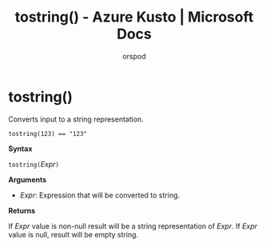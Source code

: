 ﻿---
title: tostring() - Azure Kusto | Microsoft Docs
description: This article describes tostring() in Azure Kusto.
author: orspod
ms.author: v-orspod
ms.reviewer: mblythe
ms.service: kusto
ms.topic: reference
ms.date: 09/24/2018
---
# tostring()

Converts input to a string representation.

    tostring(123) == "123"

**Syntax**

`tostring(`*Expr*`)`

**Arguments**

* *Expr*: Expression that will be converted to string. 

**Returns**

If *Expr* value is non-null result will be a string representation of *Expr*.
If *Expr* value is null, result will be empty string.
 